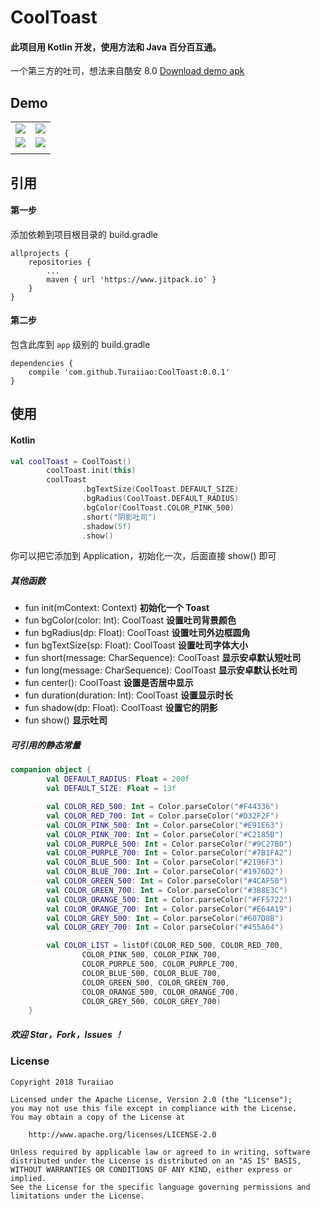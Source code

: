 # CoolToast
#### 此项目用 Kotlin 开发，使用方法和 Java 百分百互通。
一个第三方的吐司，想法来自酷安 8.0 [Download demo apk](https://github.com/Turaiiao/CoolToast/blob/master/img/Screenshot_2018-02-17-13-25-49-350_com.coolapk.ma.png)

## Demo
|||
| ------------- |:-------------:|
| ![](https://github.com/Turaiiao/CoolToast/blob/master/img/Screenshot_2018-02-17-13-25-49-350_com.coolapk.ma.png)      | ![](https://github.com/Turaiiao/CoolToast/blob/master/img/Screenshot_2018-02-17-14-08-55-654_cn.xyiio.coolt.png) | 
| ![](https://github.com/Turaiiao/CoolToast/blob/master/img/Screenshot_2018-02-17-14-08-58-030_cn.xyiio.coolt.png) | ![](https://github.com/Turaiiao/CoolToast/blob/master/img/Screenshot_2018-02-17-14-09-00-473_cn.xyiio.coolt.png)      | centered      |   $12 |
||

## 引用
#### 第一步
添加依赖到项目根目录的 build.gradle

```
allprojects {
	repositories {
		...
		maven { url 'https://www.jitpack.io' }
	}
}
```
#### 第二步
包含此库到 ``app`` 级别的 build.gradle

```
dependencies {
	compile 'com.github.Turaiiao:CoolToast:0.0.1'
}
```
## 使用
#### Kotlin
```kotlin
val coolToast = CoolToast()
        coolToast.init(this)
        coolToast
                .bgTextSize(CoolToast.DEFAULT_SIZE)
                .bgRadius(CoolToast.DEFAULT_RADIUS)
                .bgColor(CoolToast.COLOR_PINK_500)
                .short("阴影吐司")
                .shadow(5f)
                .show()
```
你可以把它添加到 Application，初始化一次，后面直接 show() 即可
##### 其他函数
* fun init(mContext: Context)
**初始化一个 Toast**
* fun bgColor(color: Int): CoolToast
**设置吐司背景颜色**
* fun bgRadius(dp: Float): CoolToast
**设置吐司外边框圆角**
* fun bgTextSize(sp: Float): CoolToast
**设置吐司字体大小**
* fun short(message: CharSequence): CoolToast
**显示安卓默认短吐司**
* fun long(message: CharSequence): CoolToast
**显示安卓默认长吐司**
* fun center(): CoolToast
**设置是否居中显示**
* fun duration(duration: Int): CoolToast
**设置显示时长**
* fun shadow(dp: Float): CoolToast
**设置它的阴影**
* fun show()
**显示吐司**

##### 可引用的静态常量
```kotlin
companion object {
        val DEFAULT_RADIUS: Float = 200f
        val DEFAULT_SIZE: Float = 13f

        val COLOR_RED_500: Int = Color.parseColor("#F44336")
        val COLOR_RED_700: Int = Color.parseColor("#D32F2F")
        val COLOR_PINK_500: Int = Color.parseColor("#E91E63")
        val COLOR_PINK_700: Int = Color.parseColor("#C2185B")
        val COLOR_PURPLE_500: Int = Color.parseColor("#9C27B0")
        val COLOR_PURPLE_700: Int = Color.parseColor("#7B1FA2")
        val COLOR_BLUE_500: Int = Color.parseColor("#2196F3")
        val COLOR_BLUE_700: Int = Color.parseColor("#1976D2")
        val COLOR_GREEN_500: Int = Color.parseColor("#4CAF50")
        val COLOR_GREEN_700: Int = Color.parseColor("#388E3C")
        val COLOR_ORANGE_500: Int = Color.parseColor("#FF5722")
        val COLOR_ORANGE_700: Int = Color.parseColor("#E64A19")
        val COLOR_GREY_500: Int = Color.parseColor("#607D8B")
        val COLOR_GREY_700: Int = Color.parseColor("#455A64")

        val COLOR_LIST = listOf(COLOR_RED_500, COLOR_RED_700,
                COLOR_PINK_500, COLOR_PINK_700,
                COLOR_PURPLE_500, COLOR_PURPLE_700,
                COLOR_BLUE_500, COLOR_BLUE_700,
                COLOR_GREEN_500, COLOR_GREEN_700,
                COLOR_ORANGE_500, COLOR_ORANGE_700,
                COLOR_GREY_500, COLOR_GREY_700)
    }
```

##### 欢迎 Star，Fork，Issues ！

### License
```
Copyright 2018 Turaiiao

Licensed under the Apache License, Version 2.0 (the "License");
you may not use this file except in compliance with the License.
You may obtain a copy of the License at

    http://www.apache.org/licenses/LICENSE-2.0

Unless required by applicable law or agreed to in writing, software
distributed under the License is distributed on an "AS IS" BASIS,
WITHOUT WARRANTIES OR CONDITIONS OF ANY KIND, either express or implied.
See the License for the specific language governing permissions and
limitations under the License.
```
